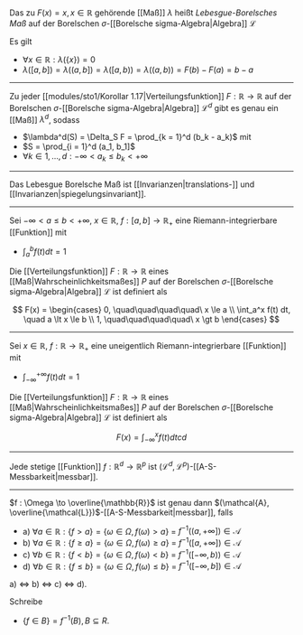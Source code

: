 Das zu $F(x) = x, x \in \mathbb{R}$ gehörende [[Maß]] $\lambda$ heißt *Lebesgue-Borelsches Maß* auf der Borelschen $\sigma$-[[Borelsche sigma-Algebra|Algebra]] $\mathcal{L}$

Es gilt
- $\forall x \in \mathbb{R} : \lambda(\{ x \}) = 0$
- $\lambda([a, b]) = \lambda((a, b]) = \lambda([a, b)) = \lambda((a, b)) = F(b) - F(a) = b - a$

---

Zu jeder [[modules/sto1/Korollar 1.17|Verteilungsfunktion]] $F : \mathbb{R} \to \mathbb{R}$ auf der Borelschen $\sigma$-[[Borelsche sigma-Algebra|Algebra]] $\mathcal{L}^d$ gibt es genau ein [[Maß]] $\lambda^d$, sodass
- $\lambda^d(S) = \Delta_S F = \prod_{k = 1}^d (b_k - a_k)$ mit
- $S = \prod_{i = 1}^d (a_1, b_1]$
- $\forall k \in {1, \dots, d} : -\infty \lt a_k \le b_k \lt +\infty$

---

Das Lebesgue Borelsche Maß ist [[Invarianzen|translations-]] und [[Invarianzen|spiegelungsinvariant]].

---

Sei $-\infty \lt a \le b \lt +\infty$, $x \in \mathbb{R}$, $f : [a, b] \to \mathbb{R}_+$ eine Riemann-integrierbare [[Funktion]] mit
- $\int_a^b f(t) dt = 1$

Die [[Verteilungsfunktion]] $F : \mathbb{R} \to \mathbb{R}$ eines [[Maß|Wahrscheinlichkeitsmaßes]] $P$ auf der Borelschen $\sigma$-[[Borelsche sigma-Algebra|Algebra]] $\mathcal{L}$ ist definiert als

$$
	F(x) = \begin{cases}
		0, \quad\quad\quad\quad\ x \le a \\
		\int_a^x f(t) dt, \quad a \lt x \le b \\
		1, \quad\quad\quad\quad\ x \gt b
	\end{cases}
$$

---

Sei $x \in \mathbb{R}$, $f : \mathbb{R} \to \mathbb{R}_+$ eine uneigentlich Riemann-integrierbare [[Funktion]] mit
- $\int_{-\infty}^{+\infty} f(t) dt = 1$

Die [[Verteilungsfunktion]] $F : \mathbb{R} \to \mathbb{R}$ eines [[Maß|Wahrscheinlichkeitsmaßes]] $P$ auf der Borelschen $\sigma$-[[Borelsche sigma-Algebra|Algebra]] $\mathcal{L}$ ist definiert als

$$
	F(x) = \int_{-\infty}^x f(t) dtcd
$$

---

Jede stetige [[Funktion]] $f : \mathbb{R}^d \to \mathbb{R}^p$ ist $(\mathcal{L}^d, \mathcal{L}^p)$-[[A-S-Messbarkeit|messbar]].

---

$f : \Omega \to \overline{\mathbb{R}}$ ist genau dann $(\mathcal{A}, \overline{\mathcal{L}})$-[[A-S-Messbarkeit|messbar]], falls
- a) $\forall a \in \mathbb{R} : \{ f \gt a \} = \{ \omega \in \Omega, f(\omega) \gt a \}$ = $f^{-1}((a, +\infty]) \in \mathcal{A}$
- b) $\forall a \in \mathbb{R} : \{ f \ge a \} = \{ \omega \in \Omega, f(\omega) \ge a \}$ = $f^{-1}([a, +\infty]) \in \mathcal{A}$
- c) $\forall b \in \mathbb{R} : \{ f \lt b \} = \{ \omega \in \Omega, f(\omega) \lt b \}$ = $f^{-1}([-\infty, b)) \in \mathcal{A}$
- d) $\forall b \in \mathbb{R} : \{ f \le b \} = \{ \omega \in \Omega, f(\omega) \le b \}$ = $f^{-1}([-\infty, b]) \in \mathcal{A}$

a) $\iff$ b) $\iff$ c) $\iff$ d).

Schreibe
- $\{ f \in B \} = f^{-1}(B), B \subseteq R$.